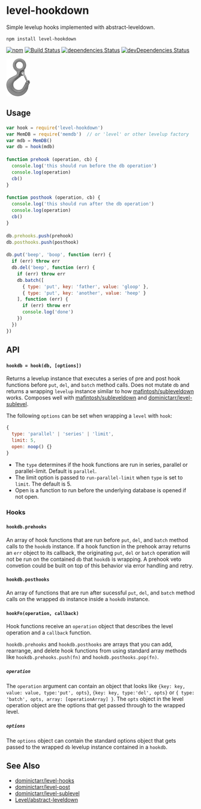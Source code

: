 # level-hookdown
Simple levelup hooks implemented with abstract-leveldown.

```
npm install level-hookdown
```

[![npm][npm-image]][npm-url]
[![Build Status](https://travis-ci.org/hypermodules/level-hookdown.svg?branch=master)](https://travis-ci.org/hypermodules/level-hookdown)
[![dependencies Status](https://david-dm.org/hypermodules/level-hookdown/status.svg)](https://david-dm.org/hypermodules/level-hookdown)
[![devDependencies Status](https://david-dm.org/hypermodules/level-hookdown/dev-status.svg)](https://david-dm.org/hypermodules/level-hookdown?type=dev)

![image of a hook](hook.png)

[npm-image]: https://img.shields.io/npm/v/level-hookdown.svg
[npm-url]: https://www.npmjs.com/package/level-hookdown

## Usage

```js
var hook = require('level-hookdown')
var MemDB = require('memdb')  // or 'level' or other levelup factory
var mdb = MemDB()
var db = hook(mdb)

function prehook (operation, cb) {
  console.log('this should run before the db operation')
  console.log(operation)
  cb()
}

function posthook (operation, cb) {
  console.log('this should run after the db operation')
  console.log(operation)
  cb()
}

db.prehooks.push(prehook)
db.posthooks.push(posthook)

db.put('beep', 'boop', function (err) {
  if (err) throw err
  db.del('beep', function (err) {
    if (err) throw err
    db.batch([
      { type: 'put', key: 'father', value: 'gloop' },
      { type: 'put', key: 'another', value: 'heep' }
    ], function (err) {
      if (err) throw err
      console.log('done')
    })
  })
})

```

## API

#### `hookdb = hook(db, [options])`

Returns a levelup instance that executes a series of pre and post hook functions before `put`, `del`, and `batch` method calls.  Does not mutate `db` and returns a wrapping `levelup` instance similar to how [mafintosh/subleveldown](https://github.com/mafintosh/subleveldown) works.  Composes well with [mafintosh/subleveldown](https://github.com/mafintosh/subleveldown) and [dominictarr/level-sublevel](https://github.com/dominictarr/level-sublevel).

The following `options` can be set when wrapping a `level` with `hook`:

```js
{
  type: 'parallel' | 'series' | 'limit',
  limit: 5,
  open: noop() {}
}
```

- The `type` determines if the hook functions are run in series, parallel or parallel-limit.  Default is `parallel`.
- The limit option is passed to `run-parallel-limit` when `type` is set to `limit`.  The default is 5.
- Open is a function to run before the underlying database is opened if not open.

### Hooks

#### `hookdb.prehooks`

An array of hook functions that are run before `put`, `del`, and `batch` method calls to the `hookdb` instance.  If a hook function in the prehook array returns an `err` object to its callback, the originating `put`, `del` or `batch` operation will not be run on the contained `db` that `hookdb` is wrapping.  A prehook veto convetion could be built on top of this behavior via error handling and retry.

#### `hookdb.posthooks`

An array of functions that are run after sucessful `put`, `del`, and `batch` method calls on the wrapped `db` instance inside a `hookdb` instance.

#### `hookFn(operation, callback)`

Hook functions receive an `operation` object that describes the level operation and a `callback` function.

`hookdb.prehooks` and `hookdb.posthooks` are arrays that you can add, rearrange, and delete hook functions from using standard array methods like `hookdb.prehooks.push(fn)` and `hookdb.posthooks.pop(fn)`.

##### `operation`

The `operation` argument can contain an object that looks like `{key: key, value: value, type:'put', opts}`, `{key: key, type:'del', opts}` or `{ type: 'batch', opts, array: [operationArray] }`.  The `opts` object in the level operation object are the options that get passed through to the wrapped level.

##### `options`

The `options` object can contain the standard options object that gets passed to the wrapped `db` levelup instance contained in a `hookdb`.


## See Also

- [dominictarr/level-hooks](https://github.com/dominictarr/level-hooks)
- [dominictarr/level-post](https://github.com/dominictarr/level-post)
- [dominictarr/level-sublevel](https://github.com/dominictarr/level-sublevel)
- [Level/abstract-leveldown](https://github.com/Level/abstract-leveldown)
